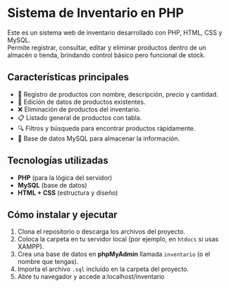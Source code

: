 # Sistema de Inventario en PHP

Este es un sistema web de inventario desarrollado con PHP, HTML, CSS y MySQL.  
Permite registrar, consultar, editar y eliminar productos dentro de un almacén o tienda, brindando control básico pero funcional de stock.



## Características principales

- 📝 Registro de productos con nombre, descripción, precio y cantidad.
- 🔄 Edición de datos de productos existentes.
- ❌ Eliminación de productos del inventario.
- 📋 Listado general de productos con tabla.
- 🔍 Filtros y búsqueda para encontrar productos rápidamente.
- 💽 Base de datos MySQL para almacenar la información.


##  Tecnologías utilizadas

- **PHP** (para la lógica del servidor)
- **MySQL** (base de datos)
- **HTML + CSS** (estructura y diseño)




## Cómo instalar y ejecutar

1. Clona el repositorio o descarga los archivos del proyecto.
2. Coloca la carpeta en tu servidor local (por ejemplo, en `htdocs` si usas XAMPP).
3. Crea una base de datos en **phpMyAdmin** llamada `inventario` (o el nombre que tengas).
4. Importa el archivo `.sql` incluido en la carpeta del proyecto.
5. Abre tu navegador y accede a:localhost/inventario